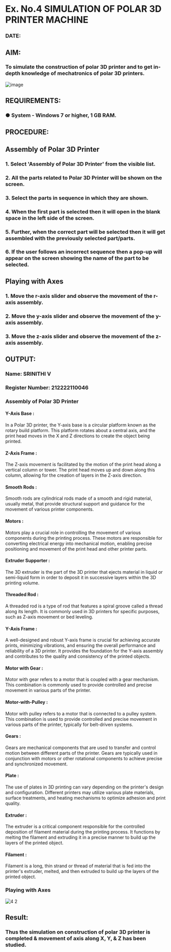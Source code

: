 # Ex. No.4 SIMULATION OF POLAR 3D PRINTER MACHINE

### DATE: 

## AIM:
### To simulate the construction of polar 3D printer and to get in-depth knowledge of mechatronics of polar 3D printers.

![image](https://github.com/Sellakumar1987/Ex.-No.-4---SIMULATION-OF-POLAR-3D-PRINTER-MACHINE/assets/113594316/b551f195-9877-49a2-99bb-a9efcfb3381a)

## REQUIREMENTS:
### ●	System - Windows 7 or higher, 1 GB RAM.

## PROCEDURE:

## Assembly of Polar 3D Printer
### 1.	Select 'Assembly of Polar 3D Printer' from the visible list.
### 2.	All the parts related to Polar 3D Printer will be shown on the screen.
### 3.	Select the parts in sequence in which they are shown.
### 4.	When the first part is selected then it will open in the blank space in the left side of the screen.
### 5.	Further, when the correct part will be selected then it will get assembled with the previously selected part/parts.
### 6.	If the user follows an incorrect sequence then a pop-up will appear on the screen showing the name of the part to be selected.

## Playing with Axes
### 1.	Move the r-axis slider and observe the movement of the r-axis assembly.
### 2.	Move the y-axis slider and observe the movement of the y-axis assembly.
### 3.	Move the z-axis slider and observe the movement of the z-axis assembly.

## OUTPUT:

### Name: SRINITHI V
### Register Number: 212222110046

### Assembly of Polar 3D Printer




#### Y-Axis Base : 
In a Polar 3D printer, the Y-axis base is a circular platform known as the rotary build platform. This platform rotates about a central axis, and the print head moves in the X and Z directions to create the object being printed.

#### Z-Axis Frame : 
The Z-axis movement is facilitated by the motion of the print head along a vertical column or tower. The print head moves up and down along this column, allowing for the creation of layers in the Z-axis direction.

#### Smooth Rods : 
Smooth rods are cylindrical rods made of a smooth and rigid material, usually metal, that provide structural support and guidance for the movement of various printer components.

#### Motors : 
Motors play a crucial role in controlling the movement of various components during the printing process. These motors are responsible for converting electrical energy into mechanical motion, enabling precise positioning and movement of the print head and other printer parts.

#### Extruder Supporter : 
The 3D extruder is the part of the 3D printer that ejects material in liquid or semi-liquid form in order to deposit it in successive layers within the 3D printing volume.

#### Threaded Rod : 
A threaded rod is a type of rod that features a spiral groove called a thread along its length. It is commonly used in 3D printers for specific purposes, such as Z-axis movement or bed leveling.

#### Y-Axis Frame : 
A well-designed and robust Y-axis frame is crucial for achieving accurate prints, minimizing vibrations, and ensuring the overall performance and reliability of a 3D printer. It provides the foundation for the Y-axis assembly and contributes to the quality and consistency of the printed objects.

#### Motor with Gear : 
Motor with gear refers to a motor that is coupled with a gear mechanism. This combination is commonly used to provide controlled and precise movement in various parts of the printer.

#### Motor-with-Pulley : 
Motor with pulley refers to a motor that is connected to a pulley system. This combination is used to provide controlled and precise movement in various parts of the printer, typically for belt-driven systems.

#### Gears : 
Gears are mechanical components that are used to transfer and control motion between different parts of the printer. Gears are typically used in conjunction with motors or other rotational components to achieve precise and synchronized movement.

#### Plate : 
The use of plates in 3D printing can vary depending on the printer's design and configuration. Different printers may utilize various plate materials, surface treatments, and heating mechanisms to optimize adhesion and print quality.

#### Extruder : 
The extruder is a critical component responsible for the controlled deposition of filament material during the printing process. It functions by melting the filament and extruding it in a precise manner to build up the layers of the printed object.

#### Filament : 
Filament is a long, thin strand or thread of material that is fed into the printer's extruder, melted, and then extruded to build up the layers of the printed object.

### Playing with Axes

![4 2](https://github.com/SrinithiV/Ex.-No.-4---SIMULATION-OF-POLAR-3D-PRINTER-MACHINE/assets/118722030/3426705e-9b19-479d-8a65-8b2265a18cc3)

## Result: 
### Thus the simulation on construction of polar 3D printer is completed & movement of axis along X, Y, & Z has been studied.
